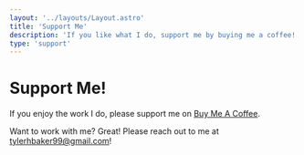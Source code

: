 ```yaml
---
layout: '../layouts/Layout.astro'
title: 'Support Me'
description: 'If you like what I do, support me by buying me a coffee!'
type: 'support'
---
```


# Support Me!
If you enjoy the work I do, please support me on [Buy Me A Coffee](https://www.buymeacoffee.com/btylerh7).

Want to work with me? Great! Please reach out to me at [tylerhbaker99@gmail.com](mailto:tylerhbaker99@gmail.com)!